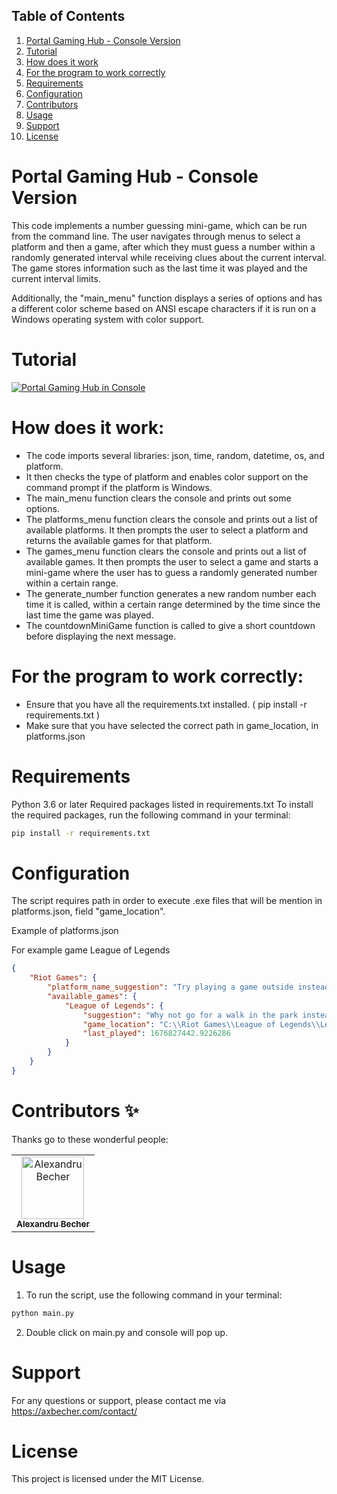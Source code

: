 ## Table of Contents

1. [Portal Gaming Hub - Console Version](#portal-gaming-hub---console-version)
2. [Tutorial](#tutorial)
3. [How does it work](#how-does-it-work)
4. [For the program to work correctly](#for-the-program-to-work-correctly)
5. [Requirements](#requirements)
6. [Configuration](#configuration)
7. [Contributors](#contributors-)
8. [Usage](#usage)
9. [Support](#support)
10. [License](#license)


# Portal Gaming Hub - Console Version

This code implements a number guessing mini-game, which can be run from the command line. The user navigates through menus to select a platform and then a game, after which they must guess a number within a randomly generated interval while receiving clues about the current interval. The game stores information such as the last time it was played and the current interval limits. 

Additionally, the "main_menu" function displays a series of options and has a different color scheme based on ANSI escape characters if it is run on a Windows operating system with color support.

# Tutorial

[![Portal Gaming Hub in Console](https://img.youtube.com/vi/F-H_VAORFRk/0.jpg)](https://www.youtube.com/watch?v=F-H_VAORFRk)

# How does it work:

- The code imports several libraries: json, time, random, datetime, os, and platform.
- It then checks the type of platform and enables color support on the command prompt if the platform is Windows.
- The main_menu function clears the console and prints out some options.
- The platforms_menu function clears the console and prints out a list of available platforms. It then prompts the user to select a platform and returns the available games for that platform.
- The games_menu function clears the console and prints out a list of available games. It then prompts the user to select a game and starts a mini-game where the user has to guess a randomly generated number within a certain range.
- The generate_number function generates a new random number each time it is called, within a certain range determined by the time since the last time the game was played.
- The countdownMiniGame function is called to give a short countdown before displaying the next message.

# For the program to work correctly:
- Ensure that you have all the requirements.txt installed. ( pip install -r requirements.txt )
- Make sure that you have selected the correct path in game_location, in platforms.json

# Requirements

Python 3.6 or later
Required packages listed in requirements.txt
To install the required packages, run the following command in your terminal:

```sh
pip install -r requirements.txt
```

# Configuration

The script requires path in order to execute .exe files that will be mention in platforms.json, field "game_location".

Example of platforms.json

For example game League of Legends

```json
{
    "Riot Games": {
        "platform_name_suggestion": "Try playing a game outside instead of playing Steam games.",
        "available_games": {
            "League of Legends": {
                "suggestion": "Why not go for a walk in the park instead of playing League of Legends?",
                "game_location": "C:\\Riot Games\\League of Legends\\LeagueClient.exe",
                "last_played": 1676827442.9226286
            }
        }
    }
}
```

# Contributors ✨

Thanks go to these wonderful people:

<table>
  <tbody>
    <tr>
      <td align="center"><a href="https://axbecher.com"><img src="https://avatars.githubusercontent.com/u/72851811?v=4" width="100px;" alt="Alexandru Becher"/><br /><sub><b>Alexandru Becher</b></sub></a><br />
      </td>
    </tr>
  </tbody>
</table>

# Usage
1. To run the script, use the following command in your terminal:
```sh
python main.py
```
2. Double click on main.py and console will pop up.

# Support
For any questions or support, please contact me via https://axbecher.com/contact/

# License
This project is licensed under the MIT License.
